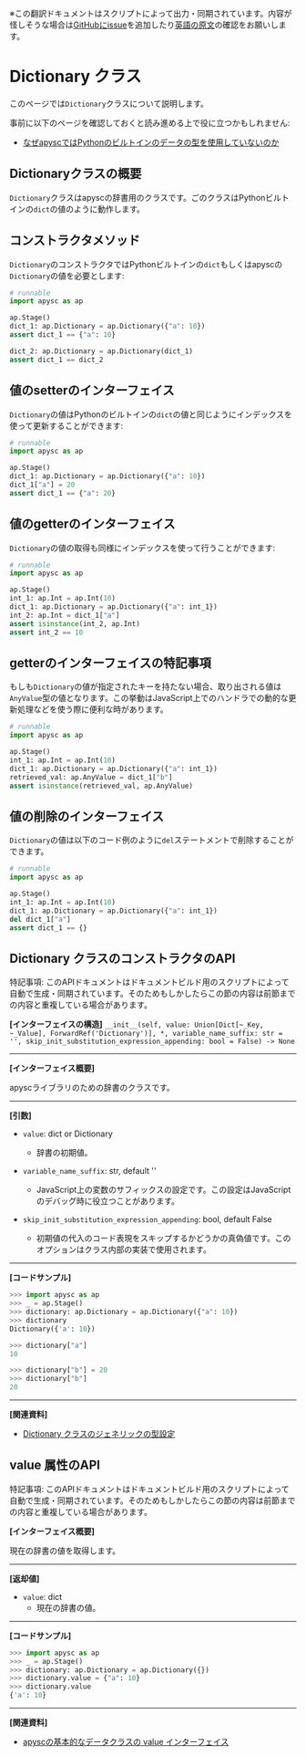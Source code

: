 <span class="inconspicuous-txt">※この翻訳ドキュメントはスクリプトによって出力・同期されています。内容が怪しそうな場合は<a href="https://github.com/simon-ritchie/apysc/issues" target="_blank">GitHubにissue</a>を追加したり[英語の原文](https://simon-ritchie.github.io/apysc/en/dictionary.html)の確認をお願いします。</span>

# Dictionary クラス

このページでは`Dictionary`クラスについて説明します。

事前に以下のページを確認しておくと読み進める上で役に立つかもしれません:

- [なぜapyscではPythonのビルトインのデータの型を使用していないのか](jp_why_apysc_doesnt_use_python_builtin_data_type.md)

## Dictionaryクラスの概要

`Dictionary`クラスはapyscの辞書用のクラスです。ごのクラスはPythonビルトインの`dict`の値のように動作します。

## コンストラクタメソッド

`Dictionary`のコンストラクタではPythonビルトインの`dict`もしくはapyscの`Dictionary`の値を必要とします:

```py
# runnable
import apysc as ap

ap.Stage()
dict_1: ap.Dictionary = ap.Dictionary({"a": 10})
assert dict_1 == {"a": 10}

dict_2: ap.Dictionary = ap.Dictionary(dict_1)
assert dict_1 == dict_2
```

## 値のsetterのインターフェイス

`Dictionary`の値はPythonのビルトインの`dict`の値と同じようにインデックスを使って更新することができます:

```py
# runnable
import apysc as ap

ap.Stage()
dict_1: ap.Dictionary = ap.Dictionary({"a": 10})
dict_1["a"] = 20
assert dict_1 == {"a": 20}
```

## 値のgetterのインターフェイス

`Dictionary`の値の取得も同様にインデックスを使って行うことができます:

```py
# runnable
import apysc as ap

ap.Stage()
int_1: ap.Int = ap.Int(10)
dict_1: ap.Dictionary = ap.Dictionary({"a": int_1})
int_2: ap.Int = dict_1["a"]
assert isinstance(int_2, ap.Int)
assert int_2 == 10
```

## getterのインターフェイスの特記事項

もしも`Dictionary`の値が指定されたキーを持たない場合、取り出される値は`AnyValue`型の値となります。この挙動はJavaScript上でのハンドラでの動的な更新処理などを使う際に便利な時があります。

```py
# runnable
import apysc as ap

ap.Stage()
int_1: ap.Int = ap.Int(10)
dict_1: ap.Dictionary = ap.Dictionary({"a": int_1})
retrieved_val: ap.AnyValue = dict_1["b"]
assert isinstance(retrieved_val, ap.AnyValue)
```

## 値の削除のインターフェイス

`Dictionary`の値は以下のコード例のように`del`ステートメントで削除することができます。

```py
# runnable
import apysc as ap

ap.Stage()
int_1: ap.Int = ap.Int(10)
dict_1: ap.Dictionary = ap.Dictionary({"a": int_1})
del dict_1["a"]
assert dict_1 == {}
```

## Dictionary クラスのコンストラクタのAPI

<span class="inconspicuous-txt">特記事項: このAPIドキュメントはドキュメントビルド用のスクリプトによって自動で生成・同期されています。そのためもしかしたらこの節の内容は前節までの内容と重複している場合があります。</span>

**[インターフェイスの構造]** `__init__(self, value: Union[Dict[~_Key, ~_Value], ForwardRef('Dictionary')], *, variable_name_suffix: str = '', skip_init_substitution_expression_appending: bool = False) -> None`<hr>

**[インターフェイス概要]**

apyscライブラリのための辞書のクラスです。<hr>

**[引数]**

- `value`: dict or Dictionary
  - 辞書の初期値。

- `variable_name_suffix`: str, default ''
  - JavaScript上の変数のサフィックスの設定です。この設定はJavaScriptのデバッグ時に役立つことがあります。

- `skip_init_substitution_expression_appending`: bool, default False
  - 初期値の代入のコード表現をスキップするかどうかの真偽値です。このオプションはクラス内部の実装で使用されます。

<hr>

**[コードサンプル]**

```py
>>> import apysc as ap
>>> _ = ap.Stage()
>>> dictionary: ap.Dictionary = ap.Dictionary({"a": 10})
>>> dictionary
Dictionary({'a': 10})

>>> dictionary["a"]
10

>>> dictionary["b"] = 20
>>> dictionary["b"]
20
```

<hr>

**[関連資料]**

- [Dictionary クラスのジェネリックの型設定](https://simon-ritchie.github.io/apysc/jp/jp_dictionary_generic.html)

## value 属性のAPI

<span class="inconspicuous-txt">特記事項: このAPIドキュメントはドキュメントビルド用のスクリプトによって自動で生成・同期されています。そのためもしかしたらこの節の内容は前節までの内容と重複している場合があります。</span>

**[インターフェイス概要]**

現在の辞書の値を取得します。<hr>

**[返却値]**

- `value`: dict
  - 現在の辞書の値。

<hr>

**[コードサンプル]**

```py
>>> import apysc as ap
>>> _ = ap.Stage()
>>> dictionary: ap.Dictionary = ap.Dictionary({})
>>> dictionary.value = {"a": 10}
>>> dictionary.value
{'a': 10}
```

<hr>

**[関連資料]**

- [apyscの基本的なデータクラスの value インターフェイス](https://simon-ritchie.github.io/apysc/jp/jp_fundamental_data_classes_value_interface.html)